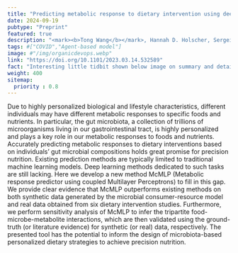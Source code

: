 ```yaml
---
title: "Predicting metabolic response to dietary intervention using deep learning"
date: 2024-09-19
pubtype: "Preprint"
featured: true
description: "<mark><b>Tong Wang</b></mark>, Hannah D. Holscher, Sergei Maslov, Frank B. Hu, Scott T. Weiss, Yang-Yu Liu, <i>In Press at <b>Nature Communications</b>, 2024</i>"
tags: #["COVID","Agent-based model"]
image: #"/img/organicdevops.webp"
link: "https://doi.org/10.1101/2023.03.14.532589"
fact: "Interesting little tidbit shown below image on summary and detail page"
weight: 400
sitemap:
  priority : 0.8
---
```


Due to highly personalized biological and lifestyle characteristics, different individuals may have different metabolic responses to specific foods and nutrients. In particular, the gut microbiota, a collection of trillions of microorganisms living in our gastrointestinal tract, is highly personalized and plays a key role in our metabolic responses to foods and nutrients. Accurately predicting metabolic responses to dietary interventions based on individuals’ gut microbial compositions holds great promise for precision nutrition. Existing prediction methods are typically limited to traditional machine learning models. Deep learning methods dedicated to such tasks are still lacking. Here we develop a new method McMLP (Metabolic response predictor using coupled Multilayer Perceptrons) to fill in this gap. We provide clear evidence that McMLP outperforms existing methods on both synthetic data generated by the microbial consumer-resource model and real data obtained from six dietary intervention studies. Furthermore, we perform sensitivity analysis of McMLP to infer the tripartite food-microbe-metabolite interactions, which are then validated using the ground-truth (or literature evidence) for synthetic (or real) data, respectively. The presented tool has the potential to inform the design of microbiota-based personalized dietary strategies to achieve precision nutrition.